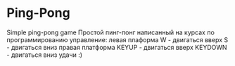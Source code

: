 # Ping-Pong
Simple ping-pong game
Простой пинг-понг написанный на курсах по программированию
управление:
левая плаформа W - двигаться вверх S - двигаться вниз
правая платформа KEYUP - двигаться вверх KEYDOWN - двигаться вниз
удачи :)

